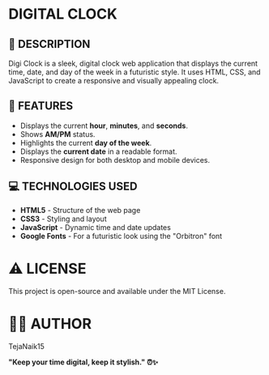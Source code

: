 # DIGITAL CLOCK

## 📱 DESCRIPTION
Digi Clock is a sleek, digital clock web application that displays the current time, date, and day of the week in a futuristic style. It uses HTML, CSS, and JavaScript to create a responsive and visually appealing clock.

## 🚀 FEATURES
- Displays the current **hour**, **minutes**, and **seconds**.
- Shows **AM/PM** status.
- Highlights the current **day of the week**.
- Displays the **current date** in a readable format.
- Responsive design for both desktop and mobile devices.

## 💻 TECHNOLOGIES USED
- **HTML5** - Structure of the web page
- **CSS3** - Styling and layout
- **JavaScript** - Dynamic time and date updates
- **Google Fonts** - For a futuristic look using the "Orbitron" font

# ⚠️ LICENSE
This project is open-source and available under the MIT License.

# 🙋‍♂️ AUTHOR
TejaNaik15


**"Keep your time digital, keep it stylish." ⏰✨**
